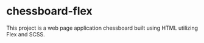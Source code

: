 # chessboard-flex

This project is a web page application chessboard built using HTML utilizing Flex and SCSS.
